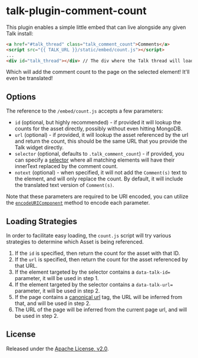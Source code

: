 # talk-plugin-comment-count

This plugin enables a simple little embed that can live alongside any given Talk
install:

```html
<a href="#talk_thread" class="talk_comment_count">Comments</a>
<script src="{{ TALK_URL }}/static/embed/count.js"></script>
...
<div id="talk_thread"></div> // The div where the Talk thread will load.
```

Which will add the comment count to the page on the selected element! It'll even
be translated!

## Options

The reference to the `/embed/count.js` accepts a few parameters:

- `id` (optional, but highly recommended) - if provided it will lookup the
  counts for the asset directly, possibly without even hitting MongoDB.
- `url` (optional) - if provided, it will lookup the asset referenced by the url
  and return the count, this should be the same URL that you provide the Talk
  widget directly.
- `selector` (optional, defaults to `.talk_comment_count`) - if provided, you can specify a [selector](https://developer.mozilla.org/en-US/docs/Web/CSS/CSS_Selectors)
  where all matching elements will have their innerText replaced by the comment
  count.
- `notext` (optional) - when specified, it will not add the `Comment(s)` text
  to the element, and will only replace the count. By default, it will include
  the translated text version of `Comment(s)`.

Note that these parameters are required to be URI encoded, you can utilize the
[`encodeURIComponent`](https://developer.mozilla.org/en-US/docs/Web/JavaScript/Reference/Global_Objects/encodeURIComponent)
method to encode each parameter.

## Loading Strategies

In order to facilitate easy loading, the `count.js` script will try various
strategies to determine which Asset is being referenced.

1. If the `id` is specified, then return the count for the asset with that ID.
2. If the `url` is specified, then return the count for the asset referenced by
   that URL.
3. If the element targeted by the selector contains a `data-talk-id=`
   parameter, it will be used in step 1.
4. If the element targeted by the selector contains a `data-talk-url=`
   parameter, it will be used in step 2.
5. If the page contains a [canonical url](https://developer.mozilla.org/en-US/docs/Web/HTTP/Basics_of_HTTP/Choosing_between_www_and_non-www_URLs#Using_%3Clink_relcanonical%3E) tag, the URL will be inferred from that, and will be
   used in step 2.
6. The URL of the page will be inferred from the current page url, and will be
   used in step 2.

## License

Released under the [Apache License, v2.0](/LICENSE).
